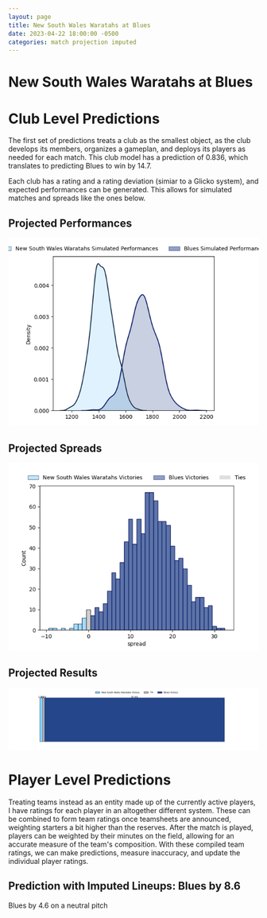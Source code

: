 ```yaml
---  
layout: page  
title: New South Wales Waratahs at Blues  
date: 2023-04-22 18:00:00 -0500  
categories: match projection imputed  
---
```

# New South Wales Waratahs at Blues

# Club Level Predictions


The first set of predictions treats a club as the smallest object, as the club develops its members, organizes a gameplan, and deploys its players as needed for each match. This club model has a prediction of 0.836, which translates to predicting Blues to win by 14.7.

Each club has a rating and a rating deviation (simiar to a Glicko system), and expected performances can be generated. This allows for simulated matches and spreads like the ones below.
## Projected Performances


![Projected Performances](plots/performances_2023-04-22-Blues-NewSouthWalesWaratahs.png)
## Projected Spreads


![Projected Spreads](plots/spreads_2023-04-22-Blues-NewSouthWalesWaratahs.png)
## Projected Results


![Projected Results](plots/resultbar_2023-04-22-Blues-NewSouthWalesWaratahs.png)
# Player Level Predictions


Treating teams instead as an entity made up of the currently active players, I have ratings for each player in an altogether different system. These can be combined to form team ratings once teamsheets are announced, weighting starters a bit higher than the reserves. After the match is played, players can be weighted by their minutes on the field, allowing for an accurate measure of the team's composition. With these compiled team ratings, we can make predictions, measure inaccuracy, and update the individual player ratings.
## Prediction with Imputed Lineups: Blues by 8.6


Blues by 4.6 on a neutral pitch

